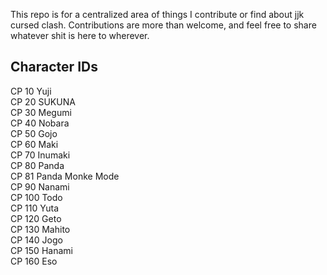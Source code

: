 
This repo is for a centralized area of things I contribute or find about jjk cursed clash. Contributions are more than welcome, and feel free to share whatever shit is here to wherever. 

## Character IDs 
CP 10 Yuji  
CP 20 SUKUNA   
CP 30 Megumi  
CP 40 Nobara  
CP 50 Gojo  
CP 60 Maki  
CP 70 Inumaki	  
CP 80 Panda  
CP 81 Panda Monke Mode  
CP 90 Nanami  
CP 100 Todo   
CP 110 Yuta   
CP 120 Geto    
CP 130 Mahito   
CP 140 Jogo   
CP 150 Hanami   
CP 160 Eso  

